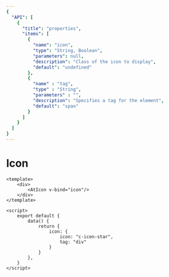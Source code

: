 ```yaml
---
{
  "API": [
    {
      "title": "properties",
      "items": [
        {
          "name": "icon",
          "type": "String, Boolean",
          "parameters": null,
          "description": "Class of the icon to display",
          "default": "undefined"
        },
        {
          "name" : "tag",
          "type" : "String",
          "parameters" : "",
          "description": "Specifies a tag for the element",
          "default": "span"
        }               
      ] 
    }
  ]
}
---
```


# Icon

<Preview>
  <template slot="demo">
        <AtIcon/> 
  </template>

  ```vue
  <template>
      <div>
          <AtIcon v-bind="icon"/>
      </div>
  </template>
  
  <script>
      export default {
          data() {
              return {
                  icon: {
                      icon: "c-icon-star",
                      tag: "div"
                  }
              }
          },
      }
  </script>

  ```
</Preview>



